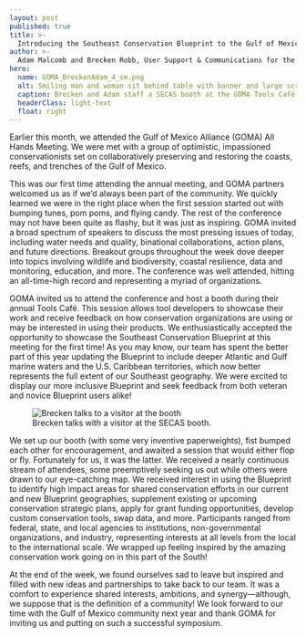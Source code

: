```yaml
---
layout: post
published: true
title: >-
  Introducing the Southeast Conservation Blueprint to the Gulf of Mexico Alliance 
author: >-
  Adam Malcomb and Brecken Robb, User Support & Communications for the Southeast Blueprint
hero:
  name: GOMA_BreckenAdam_4_sm.png
  alt: Smiling man and woman sit behind table with banner and large screen showing Blueprint map.
  caption: Brecken and Adam staff a SECAS booth at the GOMA Tools Café.
  headerClass: light-text
  float: right
---
```

Earlier this month, we attended the Gulf of Mexico Alliance (GOMA) All Hands Meeting. We were met with a group of optimistic, impassioned conservationists set on collaboratively preserving and restoring the coasts, reefs, and trenches of the Gulf of Mexico. 

This was our first time attending the annual meeting, and GOMA partners welcomed us as if we’d always been part of the community. We quickly learned we were in the right place when the first session started out with bumping tunes, pom poms, and flying candy. The rest of the conference may not have been quite as flashy, but it was just as inspiring. <!--more-->GOMA invited a broad spectrum of speakers to discuss the most pressing issues of today, including water needs and quality, binational collaborations, action plans, and future directions. Breakout groups throughout the week dove deeper into topics involving wildlife and biodiversity, coastal resilience, data and monitoring, education, and more. The conference was well attended, hitting an all-time-high record and representing a myriad of organizations.

GOMA invited us to attend the conference and host a booth during their annual Tools Café. This session allows tool developers to showcase their work and receive feedback on how conservation organizations are using or may be interested in using their products. We enthusiastically accepted the opportunity to showcase the Southeast Conservation Blueprint at this meeting for the first time! As you may know, our team has spent the better part of this year updating the Blueprint to include deeper Atlantic and Gulf marine waters and the U.S. Caribbean territories, which now better represents the full extent of our Southeast geography. We were excited to display our more inclusive Blueprint and seek feedback from both veteran and novice Blueprint users alike! 

<figure>
  <img src="{{site.baseurl}}/images/GOMA_BreckenAdam_3_sm.png" alt="Brecken talks to a visitor at the booth"/>
  <figcaption>Brecken talks with a visitor at the SECAS booth.</figcaption>
</figure>

We set up our booth (with some very inventive paperweights), fist bumped each other for encouragement, and awaited a session that would either flop or fly. Fortunately for us, it was the latter. We received a nearly continuous stream of attendees, some preemptively seeking us out while others were drawn to our eye-catching map. We received interest in using the Blueprint to identify high impact areas for shared conservation efforts in our current and new Blueprint geographies, supplement existing or upcoming conservation strategic plans, apply for grant funding opportunities, develop custom conservation tools, swap data, and more. Participants ranged from federal, state, and local agencies to institutions, non-governmental organizations, and industry, representing interests at all levels from the local to the international scale. We wrapped up feeling inspired by the amazing conservation work going on in this part of the South! 

At the end of the week, we found ourselves sad to leave but inspired and filled with new ideas and partnerships to take back to our team. It was a comfort to experience shared interests, ambitions, and synergy—although, we suppose that is the definition of a community! We look forward to our time with the Gulf of Mexico community next year and thank GOMA for inviting us and putting on such a successful symposium. 
